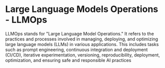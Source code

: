 # Large Language Models Operations - LLMOps

LLMOps stands for "Large Language Model Operations." It refers to the practices and processes involved in managing, deploying, and optimizing large language models (LLMs) in various applications. This includes tasks such as prompt engineering, continuous integration and deployment (CI/CD), iterative experimentation, versioning, reproducibility, deployment, optimization, and ensuring safe and responsible AI practices